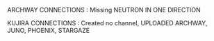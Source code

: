 ARCHWAY CONNECTIONS : 
Missing NEUTRON IN ONE DIRECTION


KUJIRA CONNECTIONS : Created no channel, UPLOADED ARCHWAY, JUNO, PHOENIX, STARGAZE